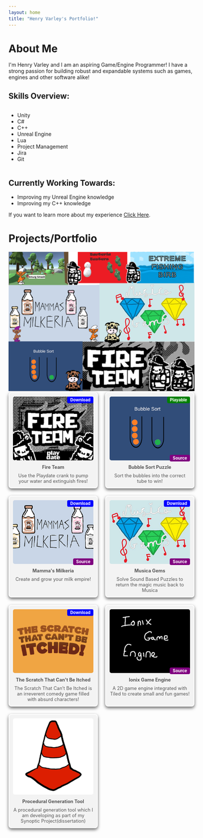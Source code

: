 ```yaml
---
layout: home
title: "Henry Varley's Portfolio!"
---
```



    
# About Me
I'm Henry Varley and I am an aspiring Game/Engine Programmer! I have a strong passion for building robust and expandable systems such as games, engines and other software alike!
<h2>Skills Overview:</h2>
<div class="skills-grid">
<ul>
<li><div>Unity</div></li>
<li><div>C#</div></li>
<li><div>C++</div></li>
<li><div>Unreal Engine</div></li>
<li><div>Lua</div></li>
<li><div>Project Management</div></li>
<li><div>Jira</div></li>
<li><div>Git</div></li>
</ul>
</div>

<h2>Currently Working Towards:</h2>
<ul>
    <li>Improving my Unreal Engine knowledge</li>
<li>Improving my C++ knowledge</li>
</ul>
<p>If you want to learn more about my experience <a href="/aboutme">Click Here</a>.</p>


# Projects/Portfolio
<img alt="An image with all the Logos from my game portfolio" src="/gameCollection.png">

<style>
    .skills-grid {
        display: grid;
        grid-template-columns: 1fr 1fr;
        gap: 10px;
        margin: 10px 0;
    }
    .portfolio-grid {
        display: grid;
        grid-template-columns: repeat(auto-fill, minmax(200px, 1fr));
        gap: 20px;
  }
    .game-card {
        position: relative;
        background-color: #f3f3f3;
        padding: 10px;
        text-align: center;
        border-radius: 8px;
        transition: transform 0.2s;
        border: 2px solid white;
        box-shadow: 0 4px 8px rgba(0, 0, 0, 0.6);
  }
    .game-card .playable-badge {
        position: absolute;
        top: 10px;
        right: 10px;
        background-color: green;
        color: white;
        padding: 2px 8px;
        border-radius: 4px;
        font-size: 0.8em;
        font-weight: bold;
        z-index: 1;
  }
    .game-card .download-badge {
        position: absolute;
        top: 10px;
        right: 10px;
        background-color: blue;
        color: white;
        padding: 2px 8px;
        border-radius: 4px;
        font-size: 0.8em;
        font-weight: bold;
        z-index: 1;
 }
    .game-card .source-badge {
        position: absolute;
        bottom: 0px;
        right: 0px;
        background-color: purple;
        color: white;
        padding: 2px 8px;
        border-radius: 4px;
        font-size: 0.8em;
        font-weight: bold;
        z-index: 1;
 }
    .game-card .image-container {
      position: relative;
 }
    .game-card img {
        width: 100%;
        height: auto;
        border-radius: 5px;
  }
    .game-card p {
        font-size: 0.9em; 
        color: #555;
        margin: 8px 0 0;
   }
    .game-card a {
         color: inherit;
         text-decoration: none;
   }
    .game-card a:hover {
         color: #555; /* Optional: Different color on hover */
   }
    .game-card:hover {
        transform: scale(1.05);
  }
</style>

<div class="portfolio-grid">
  <div class="game-card">
   <div class="download-badge">Download</div>
    <a href="fireteam">
      <img src="/portfolio icons/fire team icon.png" alt="Fire Team Thumbnail">
      <p><strong>Fire Team</strong></p>
     <p>Use the Playdate crank to pump your water and extinguish fires!</p>
    </a>
  </div>
  <div class="game-card">
   <div class="playable-badge">Playable</div>
    <a href="/bubblesort">
     <div class="image-container">
      <div class="source-badge">Source</div>
      <img src="/portfolio icons/bubble sort icon.png" alt="Bubble Sort Thumbnail">
     </div>
        <p><strong>Bubble Sort Puzzle</strong></p>
     <p>Sort the bubbles into the correct tube to win!</p>
    </a>
  </div>
  <div class="game-card">
     <a href="/MM">
         <div class="download-badge">Download</div>
        <div class="image-container">
         <div class="source-badge">Source</div>
         <img src="/portfolio icons/mammas milkeria icon.png" alt="Mammas milkeria Thumbnail">
        </div>
       <p><strong>Mamma's Milkeria</strong></p>
      <p>Create and grow your milk empire!</p>
     </a>
   </div>
  <div class="game-card">
     <a href="/musicagems">
      <div class="download-badge">Download</div>
      <div class="image-container">
       <div class="source-badge">Source</div>
       <img src="/portfolio icons/musicagems icon.png" alt="Musica Gems Thumbnail">
      </div>
       <p><strong>Musica Gems</strong></p>
      <p>Solve Sound Based Puzzles to return the magic music back to Musica</p>
     </a>
   </div>
  <div class="game-card">
     <a href="/stcbi">
      <div class="download-badge">Download</div>
       <img src="/portfolio icons/stcbi logo.png" alt="The Scratch That Can't Be Itched Thumbnail">
       <p><strong>The Scratch That Can't Be Itched</strong></p>
      <p>The Scratch That Can’t Be Itched is an irreverent comedy game filled with absurd characters!</p>
     </a>
   </div>
 <div class="game-card">
     <a href="/gameengine">
      <div class="image-container">
       <div class="source-badge">Source</div>
       <img src="/portfolio icons/ionix logo.png" alt="Ionix Game Engine Placeholder Thumbnail">
      </div>
       <p><strong>Ionix Game Engine</strong></p>
      <p>A 2D game engine integrated with Tiled to create small and fun games!</p>
     </a>
   </div>
    <div class="game-card">
     <a href="/ProcGenTool">
      <div class="image-container">
       <!--<div class="source-badge">Source</div>-->
       <img src="/portfolio icons/Traffic Cone.png" alt="An image of a traffic cone">
      </div>
       <p><strong>Procedural Generation Tool</strong></p>
      <p>A procedural generation tool which I am developing as part of my Synoptic Project(dissertation)</p>
     </a>
   </div>
</div>
